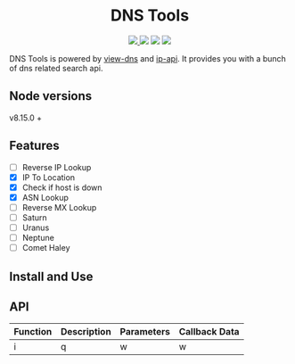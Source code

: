 <h1 align="center">
  DNS Tools
</h1>

<p align="center">

<a href="https://travis-ci.org/tbhaxor/dnstools">
    <img src="https://img.shields.io/travis/tbhaxor/dnstools.svg?style=flat-square">
  </a>
    <img src="https://img.shields.io/npm/dw/dnstools.svg?style=flat-square">
    <img src="https://img.shields.io/bundlephobia/min/dnstools.svg?style=flat-square">
    <img src="https://img.shields.io/npm/l/dnstools.svg?style=flat-square">

</p>


DNS Tools is powered by [view-dns](https://view-dns.info) and [ip-api](http://ip-api.com). It provides you with a bunch of dns related search api.

## Node versions

v8.15.0 +

## Features

- [ ] Reverse IP Lookup
- [x] IP To Location
- [x] Check if host is down
- [x] ASN Lookup
- [ ] Reverse MX Lookup
- [ ] Saturn
- [ ] Uranus
- [ ] Neptune
- [ ] Comet Haley

## Install and Use


## API

|Function|Description|Parameters|Callback Data|
|:---|:-----|:---|:-----|
|i|q|w|w|